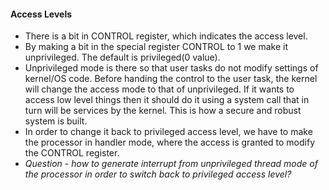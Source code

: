 #### Access Levels
- There is a bit in CONTROL register, which indicates the access level.
- By making a bit in the special register CONTROL to 1 we make it unprivileged. The default is privileged(0 value).
- Unprivileged mode is there so that user tasks do not modify settings of kernel/OS code. Before handing the control to the user task, the kernel will change the access mode to that of unprivileged. If it wants to access low level things then it should do it using a system call that in turn will be services by the kernel. This is how a secure and robust system is built. 
- In order to change it back to privileged access level, we have to make the processor in handler mode, where the access is granted to modify the CONTROL register.
- *Question - how to generate interrupt from unprivileged thread mode of the processor in order to switch back to privileged access level?*
